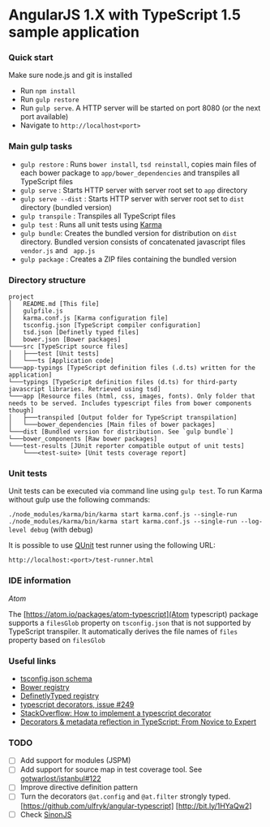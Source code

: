 # AngularJS 1.X with TypeScript 1.5 sample application

### Quick start

Make sure node.js and git is installed

* Run `npm install`
* Run `gulp restore`
* Run `gulp serve`. A HTTP server will be started on port 8080 (or the next port available)
* Navigate to `http://localhost<port>`

### Main gulp tasks

* `gulp restore` : Runs `bower install`, `tsd reinstall`, copies main files of each bower package to `app/bower_dependencies` and transpiles all TypeScript files
* `gulp serve` : Starts HTTP server with server root set to `app` directory
* `gulp serve --dist` : Starts HTTP server with server root set to `dist` directory (bundled version)
* `gulp transpile` : Transpiles all TypeScript files
* `gulp test` : Runs all unit tests using [Karma](http://karma-runner.github.io)
* `gulp bundle`: Creates the bundled version for distribution on `dist` directory. Bundled version consists of concatenated javascript files `vendor.js` and ` app.js`
* `gulp package` : Creates a ZIP files containing the bundled version

### Directory structure

```
project
│   README.md [This file]
│   gulpfile.js
│   karma.conf.js [Karma configuration file]
│   tsconfig.json [TypeScript compiler configuration]
│   tsd.json [Definetly typed files]
│   bower.json [Bower packages]
└───src [TypeScript source files]
│   ├───test [Unit tests]
│   └───ts [Application code]
└───app-typings [TypeScript definition files (.d.ts) written for the application]
└───typings [TypeScript definition files (d.ts) for third-party javascript libraries. Retrieved using tsd]
└───app [Resource files (html, css, images, fonts). Only folder that needs to be served. Includes typescript files from bower components though]
│   ├───transpiled [Output folder for TypeScript transpilation]
│   └───bower_dependencies [Main files of bower packages]
└───dist [Bundled version for distribution. See `gulp bundle`]
└───bower_components [Raw bower packages]
└───test-results [JUnit reporter compatible output of unit tests]
    └───<test-suite> [Unit tests coverage report]
```

### Unit tests

Unit tests can be executed via command line using `gulp test`. To run Karma without gulp use the following commands:

`./node_modules/karma/bin/karma start karma.conf.js --single-run`
`./node_modules/karma/bin/karma start karma.conf.js --single-run --log-level debug` (with debug)

It is possible to use [QUnit](https://qunitjs.com/) test runner using the following URL:

`http://localhost:<port>/test-runner.html`

### IDE information

*Atom*

The [https://atom.io/packages/atom-typescript](Atom typescript) package supports a `filesGlob` property on `tsconfig.json` that is not supported by TypeScript transpiler. It automatically derives the file names of `files` property based on `filesGlob`

### Useful links

* [tsconfig.json schema](http://json.schemastore.org/tsconfig)
* [Bower registry](http://bower.io/search/)
* [DefinetlyTyped registry](http://definitelytyped.org/tsd/)
* [typescript decorators, issue #249](https://github.com/Microsoft/TypeScript/issues/2249)
* [StackOverflow: How to implement a typescript decorator](http://stackoverflow.com/questions/29775830/how-to-implement-a-typescript-decorator)
* [Decorators & metadata reflection in TypeScript: From Novice to Expert](http://blog.wolksoftware.com/decorators-reflection-javascript-typescript)


### TODO

- [ ] Add support for modules (JSPM)
- [ ] Add support for source map in test coverage tool. See [gotwarlost/istanbul#122](https://github.com/gotwarlost/istanbul/issues/212)
- [ ] Improve directive definition pattern
- [ ] Turn the decorators `@at.config` and `@at.filter` strongly typed. [https://github.com/ulfryk/angular-typescript] [http://bit.ly/1HYaQw2]
- [ ] Check [SinonJS](http://sinonjs.org)
